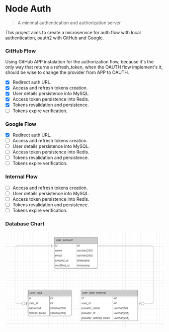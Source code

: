 # Node Auth

> A minimal authentication and authorization server

This project aims to create a microservice for auth flow with local authentication, oauth2 with GitHub and Google.

### GitHub Flow

Using GitHub APP instalation for the authorization flow, because it's the only way that returns
a refresh_token, when the OAUTH flow implement's it, should be wise to change the provider from APP to OAUTH.

- [x] Redirect auth URL.
- [x] Access and refresh tokens creation.
- [x] User details persistence into MySQL.
- [x] Access token persistence into Redis.
- [x] Tokens revalidation and persistence.
- [ ] Tokens expire verification.

### Google Flow

- [x] Redirect auth URL.
- [ ] Access and refresh tokens creation.
- [ ] User details persistence into MySQL.
- [ ] Access token persistence into Redis.
- [ ] Tokens revalidation and persistence.
- [ ] Tokens expire verification.

### Internal Flow

- [ ] Access and refresh tokens creation.
- [ ] User details persistence into MySQL.
- [ ] Access token persistence into Redis.
- [ ] Tokens revalidation and persistence.
- [ ] Tokens expire verification.

### Database Chart

![Database Chart](.github/database-chart.png)
